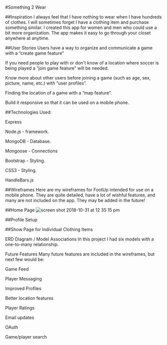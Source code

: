#Something 2 Wear

##Inspiration
I always feel that I have nothing to wear when I have hundreds of clothes. I will sometimes forget I have a clothing item and purchase something similar. I created this app for women and men who could use a bit more organization. The app makes it easy to go through your closet anywhere at anytime.  


##User Stories
Users have a way to organize and communicate a game with a “create game feature”

If you need people to play with or don't know of a location where soccer is being played a “join game feature” will be needed.

Know more about other users before joining a game (such as age, sex, picture, name, etc.) with “user profiles”.

Finding the location of a game with a “map feature”.

Build it responsive so that it can be used on a mobile phone.


##Technologies Used:

Express 

Node.js - framework.

MongoDB - Database.

Mongoose - Connections

Bootstrap - Styling.

CSS3 - Styling.

HandleBars.js



##Wireframes 
Here are my wireframes for FootUp intended for use on a mobile phone. They are quite detailed, have a lot of wishful features, and many are not included on the app. They may be added in the future!

##Home Page
![screen shot 2018-10-31 at 12 35 15 pm](https://user-images.githubusercontent.com/33140493/47804534-6db8b380-dd0b-11e8-97c7-22593bd95841.png)



##Profile Setup


##Show Page for Individual Clothing Items




ERD Diagram / Model Associations
In this project I had six models with a one-to-many relationship. 

Future Features
Many future features are included in the wireframes, but next few would be:

Game Feed

Player Messaging

Improved Profiles

Better location features

Player Ratings

Email updates

OAuth

Game/player search
